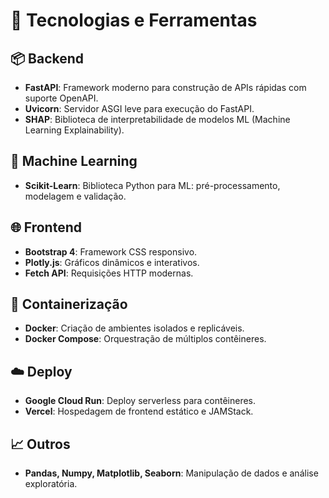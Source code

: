 # 🔧 Tecnologias e Ferramentas

## 📦 Backend

- **FastAPI**: Framework moderno para construção de APIs rápidas com suporte OpenAPI.
- **Uvicorn**: Servidor ASGI leve para execução do FastAPI.
- **SHAP**: Biblioteca de interpretabilidade de modelos ML (Machine Learning Explainability).

## 🤖 Machine Learning

- **Scikit-Learn**: Biblioteca Python para ML: pré-processamento, modelagem e validação.

## 🌐 Frontend

- **Bootstrap 4**: Framework CSS responsivo.
- **Plotly.js**: Gráficos dinâmicos e interativos.
- **Fetch API**: Requisições HTTP modernas.

## 🐳 Containerização

- **Docker**: Criação de ambientes isolados e replicáveis.
- **Docker Compose**: Orquestração de múltiplos contêineres.

## ☁️ Deploy

- **Google Cloud Run**: Deploy serverless para contêineres.
- **Vercel**: Hospedagem de frontend estático e JAMStack.

## 📈 Outros

- **Pandas, Numpy, Matplotlib, Seaborn**: Manipulação de dados e análise exploratória.
